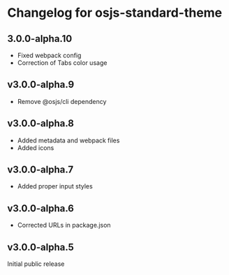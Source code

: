 # Changelog for osjs-standard-theme

## 3.0.0-alpha.10
* Fixed webpack config
* Correction of Tabs color usage

## v3.0.0-alpha.9

* Remove @osjs/cli dependency

## v3.0.0-alpha.8

* Added metadata and webpack files
* Added icons

## v3.0.0-alpha.7

* Added proper input styles

## v3.0.0-alpha.6

* Corrected URLs in package.json

## v3.0.0-alpha.5

Initial public release
